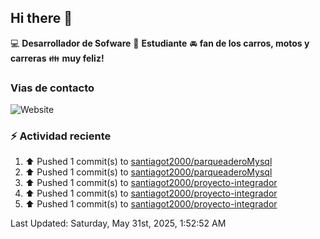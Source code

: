 ## Hi there 👋

:computer: **Desarrollador de Sofware**
:pencil: **Estudiante**
:oncoming_automobile: **fan de los carros, motos y carreras**
:family: **muy feliz!**

### Vias de contacto
![Website](https://img.shields.io/website?url=https%3A%2F%2Fgithub.com%2Fsantiagot2000)

### :zap: Actividad reciente
<!--RECENT_ACTIVITY:start-->
1. ⬆️ Pushed 1 commit(s) to [santiagot2000/parqueaderoMysql](https://github.com/santiagot2000/parqueaderoMysql)<br>
2. ⬆️ Pushed 1 commit(s) to [santiagot2000/parqueaderoMysql](https://github.com/santiagot2000/parqueaderoMysql)<br>
3. ⬆️ Pushed 1 commit(s) to [santiagot2000/proyecto-integrador](https://github.com/santiagot2000/proyecto-integrador)<br>
4. ⬆️ Pushed 1 commit(s) to [santiagot2000/proyecto-integrador](https://github.com/santiagot2000/proyecto-integrador)<br>
5. ⬆️ Pushed 1 commit(s) to [santiagot2000/proyecto-integrador](https://github.com/santiagot2000/proyecto-integrador)<br>
<!--RECENT_ACTIVITY:end-->
<!--RECENT_ACTIVITY:last_update-->
Last Updated: Saturday, May 31st, 2025, 1:52:52 AM
<!--RECENT_ACTIVITY:last_update_end-->

